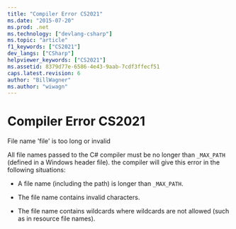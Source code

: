 ```yaml
---
title: "Compiler Error CS2021"
ms.date: "2015-07-20"
ms.prod: .net
ms.technology: ["devlang-csharp"]
ms.topic: "article"
f1_keywords: ["CS2021"]
dev_langs: ["CSharp"]
helpviewer_keywords: ["CS2021"]
ms.assetid: 8379d77e-6586-4e43-9aab-7cdf3ffecf51
caps.latest.revision: 6
author: "BillWagner"
ms.author: "wiwagn"
---
```

# Compiler Error CS2021
File name 'file' is too long or invalid  
  
 All file names passed to the C# compiler must be no longer than `_MAX_PATH` (defined in a Windows header file). the compiler will give this error in the following situations:  
  
-   A file name (including the path) is longer than `_MAX_PATH`.  
  
-   The file name contains invalid characters.  
  
-   The file name contains wildcards where wildcards are not allowed (such as in resource file names).
